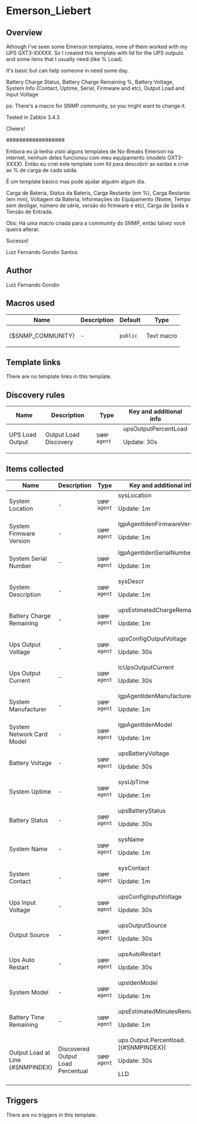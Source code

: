 # Emerson_Liebert

## Overview

Athough I've seen some Emerson templates, none of them worked with my UPS GXT3-XXXXX. So I created this template with lld for the UPS outputs and some itens that I usually need (like % Load).


It's basic but can help someone in need some day.


Battery Charge Status, Battery Charge Remaining %, Battery Voltage, System Info (Contact, Uptime, Serial, Firmware and etc), Output Load and Input Voltage


ps: There's a macro for SNMP community, so you might want to change it.


Tested in Zabbix 3.4.3


 


Cheers!


 


##################


 


Embora eu já tenha visto alguns templates de No-Breaks Emerson na internet, nenhum deles funcionou com meu equipamento (modelo GXT3-XXXX). Então eu criei este template com lld para descobrir as saidas e criar as % de carga de cada saída.


É um template básico mas pode ajudar alguém algum dia.


Carga de Bateria, Status da Bateris, Carga Restante (em %), Carga Restante (em min), Voltagem da Bateria, Informações do Equipamento (Nome, Tempo sem desligar, número de série, versão do firmware e etc), Carga de Saida e Tensão de Entrada.


Obs: Há uma macro criada para a community do SNMP, então talvez você queira alterar.


 


Sucesso!


 Luiz Fernando Gondin Santos



## Author

Luiz Fernando Gondin

## Macros used

|Name|Description|Default|Type|
|----|-----------|-------|----|
|{$SNMP_COMMUNITY}|<p>-</p>|`public`|Text macro|


## Template links

There are no template links in this template.

## Discovery rules

|Name|Description|Type|Key and additional info|
|----|-----------|----|----|
|UPS Load Output|<p>Output Load Discovery</p>|`SNMP agent`|upsOutputPercentLoad<p>Update: 30s</p>|


## Items collected

|Name|Description|Type|Key and additional info|
|----|-----------|----|----|
|System Location|<p>-</p>|`SNMP agent`|sysLocation<p>Update: 1m</p>|
|System Firmware Version|<p>-</p>|`SNMP agent`|lgpAgentIdenFirmwareVersion<p>Update: 1m</p>|
|System Serial Number|<p>-</p>|`SNMP agent`|lgpAgentIdenSerialNumber<p>Update: 1m</p>|
|System Description|<p>-</p>|`SNMP agent`|sysDescr<p>Update: 1m</p>|
|Battery Charge Remaining|<p>-</p>|`SNMP agent`|upsEstimatedChargeRemaining<p>Update: 1m</p>|
|Ups Output Voltage|<p>-</p>|`SNMP agent`|upsConfigOutputVoltage<p>Update: 30s</p>|
|Ups Output Current|<p>-</p>|`SNMP agent`|lcUpsOutputCurrent<p>Update: 30s</p>|
|System Manufacturer|<p>-</p>|`SNMP agent`|lgpAgentIdenManufacturer<p>Update: 1m</p>|
|System Network Card Model|<p>-</p>|`SNMP agent`|lgpAgentIdenModel<p>Update: 1m</p>|
|Battery Voltage|<p>-</p>|`SNMP agent`|upsBatteryVoltage<p>Update: 30s</p>|
|System Uptime|<p>-</p>|`SNMP agent`|sysUpTime<p>Update: 1m</p>|
|Battery Status|<p>-</p>|`SNMP agent`|upsBatteryStatus<p>Update: 30s</p>|
|System Name|<p>-</p>|`SNMP agent`|sysName<p>Update: 1m</p>|
|System Contact|<p>-</p>|`SNMP agent`|sysContact<p>Update: 1m</p>|
|Ups Input Voltage|<p>-</p>|`SNMP agent`|upsConfigInputVoltage<p>Update: 30s</p>|
|Output Source|<p>-</p>|`SNMP agent`|upsOutputSource<p>Update: 30s</p>|
|Ups Auto Restart|<p>-</p>|`SNMP agent`|upsAutoRestart<p>Update: 30s</p>|
|System Model|<p>-</p>|`SNMP agent`|upsIdenModel<p>Update: 1m</p>|
|Battery Time Remaining|<p>-</p>|`SNMP agent`|upsEstimatedMinutesRemaining<p>Update: 1m</p>|
|Output Load at Line {#SNMPINDEX}|<p>Discovered Output Load Percentual</p>|`SNMP agent`|ups.Output.Percentload.[{#SNMPINDEX}]<p>Update: 30s</p><p>LLD</p>|


## Triggers

There are no triggers in this template.

